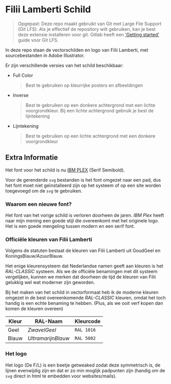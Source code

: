 # Filii Lamberti Schild

>Opgepast: Deze repo maakt gebruikt van Git met Large File Support (Git LFS). Als je effectief de repository wilt gebruiken, kan je best deze extensie installeren voor git.
Gitlab heeft een ['Getting started'](https://github.com/IBM/plex "GitLab Git LFS Guide") guide voor Git LFS.

In deze repo staan de vectorschilden en logo van Filii Lamberti, met sourcebestanden in Adobe Illustrator.

Er zijn verschillende versies van het schild beschikbaar:

- Full Color
   >Best te gebruiken op kleurrijke posters en afbeeldingen
- Inverse
  >Best te gebruiken op een donkere achtergrond met een lichte voorgrondkleur. Bij een lichte achtergrond gebruik je best de lijntekening
- Lijntekening
  >Best te gebruiken op een lichte achtergrond met een donkere voorgrondkleur

## Extra Informatie

Het font voor het schild is nu [IBM PLEX](https://github.com/IBM/plex "IBM Plex op GitHub") (Serif Semibold).

Voor de gerenderde `svg` bestanden is het font omgezet naar een pad, dus het font moet niet geïnstalleerd zijn op het systeem of op een site worden toegevoegd om de `svg` te gebruiken.

### Waarom een nieuwe font?

 Het font van het vorige schild is verloren doorheen de jaren. *IBM Plex* heeft naar mijn mening een goede stijl die overeenkomt met het originele logo. Het is een goede mengeling tussen modern en een serif font.

### Officiële kleuren van Filii Lamberti

Volgens de statuten bestaat de kleuren van Filii Lamberti uit GoudGeel en KoningsBlauw/AzuurBlauw.

Het enige kleurensysteem dat Nederlandse namen geeft aan kleuren is het *RAL-CLASSIC* systeem. Als we de officiële benamingen met dit systeem vergelijken, kunnen we merken dat doorheen de tijd de kleuren van Filii gelukkig wel wat moderner zijn geworden.

Bij het maken van het schild in vectorformaat heb ik de moderne kleuren omgezet in de best overeenkomende *RAL-CLASSIC* kleuren, omdat het toch handig is een echte benaming te hebben. (Plus, als we ooit verf kopen dan komen de kleuren overeen)

| Kleur | RAL-Naam | Kleurcode |
| --- | --- | --- |
| Geel | *ZwavelGeel* | `RAL 1016` |
| Blauw | *UltramarijnBlauw* | `RAL 5002` |

### Het logo

Het logo (De F/L) is een beetje getweaked zodat deze symmetrisch is, de lijnen evenwijdig zijn en dat er zo min moglijk padpunten zijn (handig om de `svg` direct in html te embedden voor websites/mails).
